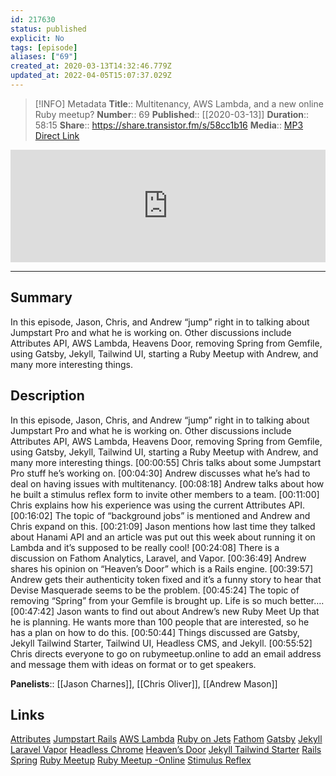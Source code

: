 ```yaml
---
id: 217630
status: published
explicit: No
tags: [episode]
aliases: ["69"]
created_at: 2020-03-13T14:32:46.779Z
updated_at: 2022-04-05T15:07:37.029Z
---
```


> [!INFO] Metadata
> **Title**:: Multitenancy, AWS Lambda, and a new online Ruby meetup?
> **Number**:: 69
> **Published**:: [[2020-03-13]]
> **Duration**:: 58:15
> **Share**:: <https://share.transistor.fm/s/58cc1b16>
> **Media**:: [MP3 Direct Link](https://dts.podtrac.com/redirect.mp3/media.transistor.fm/58cc1b16/b128ffd5.mp3)

<iframe width="100%" height="180" frameborder="no" scrolling="no" seamless src="https://share.transistor.fm/e/58cc1b16/dark"></iframe>

---

## Summary

In this episode, Jason, Chris, and Andrew “jump” right in to talking about Jumpstart Pro and what he is working on. Other discussions include Attributes API, AWS Lambda, Heavens Door, removing Spring from Gemfile, using Gatsby, Jekyll, Tailwind UI, starting a Ruby Meetup with Andrew, and many more interesting things.

## Description

In this episode, Jason, Chris, and Andrew “jump” right in to talking about Jumpstart Pro and what he is working on. Other discussions include Attributes API, AWS Lambda, Heavens Door, removing Spring from Gemfile, using Gatsby, Jekyll, Tailwind UI, starting a Ruby Meetup with Andrew, and many more interesting things.
[00:00:55] Chris talks about some Jumpstart Pro stuff he’s working on.
[00:04:30] Andrew discusses what he’s had to deal on having issues with multitenancy.
[00:08:18] Andrew talks about how he built a stimulus reflex form to invite other members to a team.
[00:11:00] Chris explains how his experience was using the current Attributes API.
[00:16:02] The topic of “background jobs” is mentioned and Andrew and Chris expand on this.
[00:21:09] Jason mentions how last time they talked about Hanami API and an article was put out this week about running it on Lambda and it’s supposed to be really cool!
[00:24:08] There is a discussion on Fathom Analytics, Laravel, and Vapor.
[00:36:49] Andrew shares his opinion on “Heaven’s Door” which is a Rails engine.
[00:39:57] Andrew gets their authenticity token fixed and it’s a funny story to hear that Devise Masquerade seems to be the problem.
[00:45:24] The topic of removing “Spring” from your Gemfile is brought up. Life is so much better….
[00:47:42] Jason wants to find out about Andrew’s new Ruby Meet Up that he is planning. He wants more than 100 people that are interested, so he has a plan on how to do this.
[00:50:44] Things discussed are Gatsby, Jekyll Tailwind Starter, Tailwind UI, Headless CMS, and Jekyll.
[00:55:52] Chris directs everyone to go on rubymeetup.online to add an email address and message them with ideas on format or to get speakers.

**Panelists**:: [[Jason Charnes]], [[Chris Oliver]], [[Andrew Mason]]

## Links

[Attributes](https://api.rubyonrails.org/classes/ActiveSupport/CurrentAttributes.html)
[Jumpstart Rails](https://jumpstartrails.com/)
[AWS Lambda](https://lucaguidi.com/2020/03/04/hanamiapi-on-amazon-aws-lambda/)
[Ruby on Jets](https://rubyonjets.com/)
[Fathom](https://usefathom.com/)
[Gatsby](https://www.gatsbyjs.org/)
[Jekyll](https://jekyllrb.com/)
[Laravel Vapor](https://vapor.laravel.com/)
[Headless Chrome](https://github.com/rubycdp/cuprite)
[Heaven’s Door](https://github.com/amatsuda/heavens_door)
[Jekyll Tailwind Starter](https://github.com/mhanberg/jekyll-tailwind-starter)
[Rails Spring](https://github.com/rails/spring)
[Ruby Meetup](https://rubymeetup.online/)
[Ruby Meetup -Online](https://github.com/andrewmcodes/ruby-meetup-online)
[Stimulus Reflex
](https://discordapp.com/invite/XveN625)
